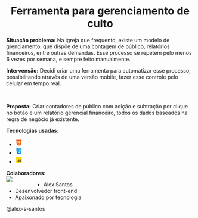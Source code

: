 <h1 align="center">Ferramenta para gerenciamento de culto</h1>

<p>
<strong>Situação problema:</strong> Na igreja que frequento, existe um modelo de grenciamento, que dispõe de uma contagem de público, relatórios financeiros, entre outras demandas. Esse processo se repetem pelo menos 6 vezes por semana, e sempre feito manualmente. 

 <br>

<strong>Intervensão:</strong> Decidi criar uma ferramenta para automatizar esse processo, possibilitando através de uma versão mobile, fazer esse controle pelo celular em tempo real.
</p>

<br>

<p>
<strong>Proposta:</strong> Criar contadores de público com adição e subtração por clique no botão e um relatório gerencial financeiro, todos os dados baseados na regra de negócio já existente.

<br>

<strong>Tecnologias usadas:</strong> 
<ul>
    <li><img src="image-1.png" alt="logo HTML" width="20px"></li>
    <li><img src="image-2.png" alt="logo CSS" width="20px"></li>
    <li><img src="image-3.png" alt="logo JS" width="20px"></li>
</ul>
</p>

<p>
<strong>Colaboradores: </strong> <br>
<img src="https://avatars.githubusercontent.com/u/156544426?s=400&u=94c2bd27f0b97d90343bc6318fd8cc0ae6a51883&v=4" align="left" width="100px">

<p>
<ul>
<li>Alex Santos</li>
<li>Desenvolvedor front-end</li>
<li>Apaixonado por tecnologia</li>
</ul>
</p>

</p>

@alex-s-santos
